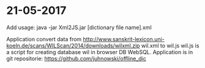 # 21-05-2017
Add usage: java -jar Xml2JS.jar [dictionary file name].xml

Application convert data from http://www.sanskrit-lexicon.uni-koeln.de/scans/WILScan/2014/downloads/wilxml.zip 
wil.xml to wil.js
wil.js is a script for creating database wil in browser DB WebSQL.
Application is in git repositorie: https://github.com/juhnowski/offline_dic